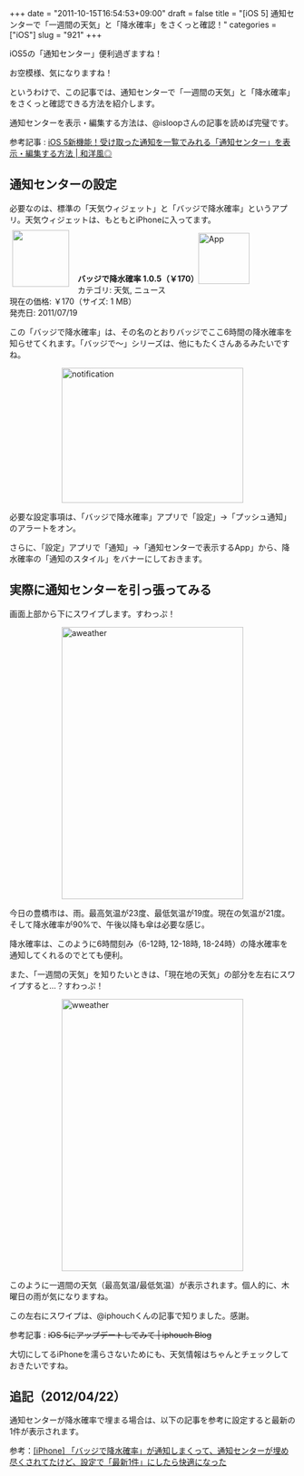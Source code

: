 +++
date = "2011-10-15T16:54:53+09:00"
draft = false
title = "[iOS 5] 通知センターで「一週間の天気」と「降水確率」をさくっと確認！"
categories = ["iOS"]
slug = "921"
+++

iOS5の「通知センター」便利過ぎますね！

お空模様、気になりますね！

というわけで、この記事では、通知センターで「一週間の天気」と「降水確率」をさくっと確認できる方法を紹介します。

通知センターを表示・編集する方法は、@isloopさんの記事を読めば完璧です。

参考記事 : <a href="http://wayohoo.com/ios/beginners/iOS-5-notification-center.html" target="_blank">iOS 5新機能！受け取った通知を一覧でみれる「通知センター」を表示・編集する方法 | 和洋風◎</a>

<h2>通知センターの設定</h2>

必要なのは、標準の「天気ウィジェット」と「バッジで降水確率」というアプリ。天気ウィジェットは、もともとiPhoneに入ってます。

<a href="https://itunes.apple.com/jp/app/id449430946?mt=8&uo=4&at=11l3RT" target="_blank" rel="nofollow"><img width="100" class="alignleft" align="left" src="http://a3.mzstatic.com/us/r1000/100/Purple/19/0c/e5/mzl.nvhampvz.100x100-75.png" style="margin: -5px 15px 1px 5px;"></a><strong> バッジで降水確率 1.0.5（￥170）</strong><a href="https://itunes.apple.com/jp/app/id449430946?mt=8&uo=4&at=11l3RT" target="_blank" rel="nofollow"><img src="/images/2012/12/viewinitunes_jp.png" style="vertical-align:bottom;" width="90" alt="App"></a><br> カテゴリ: 天気, ニュース<br> 現在の価格: ￥170（サイズ: 1 MB）<br> 発売日: 2011/07/19<br style="clear: both;">

この「バッジで降水確率」は、その名のとおりバッジでここ6時間の降水確率を知らせてくれます。「バッジで〜」シリーズは、他にもたくさんあるみたいですね。

<img style="display:block; margin-left:auto; margin-right:auto;" src="/images/2011/10/notification.jpg" alt="notification" title="notification.jpg" border="0" width="320" height="238" />

必要な設定事項は、「バッジで降水確率」アプリで「設定」→「プッシュ通知」のアラートをオン。

さらに、「設定」アプリで「通知」→「通知センターで表示するApp」から、降水確率の「通知のスタイル」をバナーにしておきます。

<h2>実際に通知センターを引っ張ってみる</h2>

画面上部から下にスワイプします。すわっぷ！

<img style="display:block; margin-left:auto; margin-right:auto;" src="/images/2011/10/aweather.png" alt="aweather" title="aweather.png" border="0" width="320" height="480" />

今日の豊橋市は、雨。最高気温が23度、最低気温が19度。現在の気温が21度。そして降水確率が90%で、午後以降も傘は必要な感じ。

降水確率は、このように6時間刻み（6-12時, 12-18時, 18-24時）の降水確率を通知してくれるのでとても便利。

また、「一週間の天気」を知りたいときは、「現在地の天気」の部分を左右にスワイプすると...？すわっぷ！

<img style="display:block; margin-left:auto; margin-right:auto;" src="/images/2011/10/wweather.png" alt="wweather" title="wweather.png" border="0" width="320" height="480" />

このように一週間の天気（最高気温/最低気温）が表示されます。個人的に、木曜日の雨が気になりますね。

この左右にスワイプは、@iphouchくんの記事で知りました。感謝。

参考記事 : <del>iOS 5にアップデートしてみて | iphouch Blog</del>

大切にしてるiPhoneを濡らさないためにも、天気情報はちゃんとチェックしておきたいですね。

<h2>追記（2012/04/22）</h2>

通知センターが降水確率で埋まる場合は、以下の記事を参考に設定すると最新の1件が表示されます。

参考：<a href="http://rakuishi.com/iphone/2218/" target="_blank">[iPhone] 「バッジで降水確率」が通知しまくって、通知センターが埋め尽くされてたけど、設定で「最新1件」にしたら快適になった</a>
